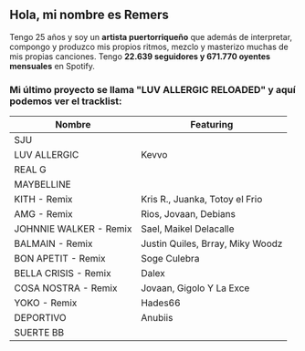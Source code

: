 ## Hola, mi nombre es Remers

Tengo 25 años y soy un **artista puertorriqueño** que además de interpretar, compongo y produzco mis propios ritmos, mezclo y masterizo muchas de mis propias canciones. Tengo **22.639 seguidores y 671.770 oyentes mensuales** en Spotify.

### Mi último proyecto se llama **"LUV ALLERGIC RELOADED"** y aquí podemos ver el tracklist:

| Nombre | Featuring |
|----------|-------|
| SJU      |       |
| LUV ALLERGIC   | Kevvo |
| REAL G      |       |
| MAYBELLINE      |       |
| KITH - Remix      | Kris R., Juanka, Totoy el Frio |
| AMG - Remix      | Rios, Jovaan, Debians |
| JOHNNIE WALKER - Remix      | Sael, Maikel Delacalle |
| BALMAIN - Remix | Justin Quiles, Brray, Miky Woodz |
| BON APETIT - Remix | Soge Culebra |
| BELLA CRISIS - Remix | Dalex |
| COSA NOSTRA - Remix | Jovaan, Gigolo Y La Exce |
| YOKO - Remix | Hades66 |
| DEPORTIVO | Anubiis |
| SUERTE BB |  |
